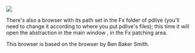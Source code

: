 <a href='http://picasaweb.google.com/lh/photo/YG67SOyG6SWgt-6HbCfYbg?feat=embedwebsite'><img src='http://lh4.ggpht.com/_TZMojZ6BS9g/THlS_vp4SPI/AAAAAAAAABU/V82nCWh9His/s800/Browser2.png' /></a>

There's also a browser with its path set in the Fx folder of pdlive (you'll need to change it according to where you put pdlive's files); this time it will open the abstraction in the main window , in the Fx patching area.

This browser is based on the browser by Ben Baker Smith.